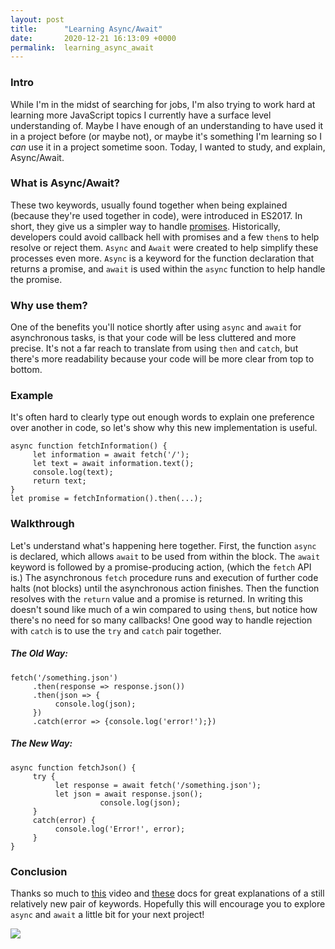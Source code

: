 ```yaml
---
layout: post
title:      "Learning Async/Await"
date:       2020-12-21 16:13:09 +0000
permalink:  learning_async_await
---
```


### Intro
While I'm in the midst of searching for jobs, I'm also trying to work hard at learning more JavaScript topics I currently have a surface level understanding of. Maybe I have enough of an understanding to have used it in a project before (or maybe not), or maybe it's something I'm learning so I *can* use it in a project sometime soon. Today, I wanted to study, and explain, Async/Await.

### What is Async/Await?
These two keywords, usually found together when being explained (because they're used together in code), were introduced in ES2017. In short, they give us a simpler way to handle [promises](https://developer.mozilla.org/en-US/docs/Web/JavaScript/Reference/Global_Objects/Promise). Historically, developers could avoid callback hell with promises and a few `then`s to help resolve or reject them. `Async` and `Await` were created to help simplify these processes even more. `Async` is a keyword for the function declaration that returns a promise, and `await` is used within the `async` function to help handle the promise.

### Why use them?
One of the benefits you'll notice shortly after using `async` and `await` for asynchronous tasks, is that your code will be less cluttered and more precise. It's not a far reach to translate from using `then` and `catch`, but there's more readability because your code will be more clear from top to bottom.

### Example
It's often hard to clearly type out enough words to explain one preference over another in code, so let's show why this new implementation is useful.
```
async function fetchInformation() {
     let information = await fetch('/');
     let text = await information.text();
     console.log(text);
     return text;
}
let promise = fetchInformation().then(...);
```

### Walkthrough
Let's understand what's happening here together. First, the function `async` is declared, which allows `await` to be used from within the block. The `await` keyword is followed by a promise-producing action, (which the `fetch` API is.) The asynchronous `fetch` procedure runs and execution of further code halts (not blocks) until the asynchronous action finishes. Then the function resolves with the `return` value and a promise is returned. In writing this doesn't sound like much of a win compared to using `then`s, but notice how there's no need for so many callbacks! One good way to handle rejection with `catch` is to use the `try` and `catch` pair together.
##### The Old Way:
```
fetch('/something.json')
     .then(response => response.json())
     .then(json => {
          console.log(json);
     })
     .catch(error => {console.log('error!');})
```
##### The New Way:
```
async function fetchJson() {
     try {
          let response = await fetch('/something.json');
          let json = await response.json();
					console.log(json);
     }
     catch(error) {
          console.log('Error!', error);
     }
}
```

### Conclusion
Thanks so much to [this](https://www.youtube.com/watch?v=vn3tm0quoqE) video and [these](https://developer.mozilla.org/en-US/docs/Web/JavaScript/Reference/Statements/async_function) docs for great explanations of a still relatively new pair of keywords. Hopefully this will encourage you to explore `async` and `await` a little bit for your next project!

![](https://media.giphy.com/media/eeL8EcBBTwSMLACw6F/giphy.gif)



